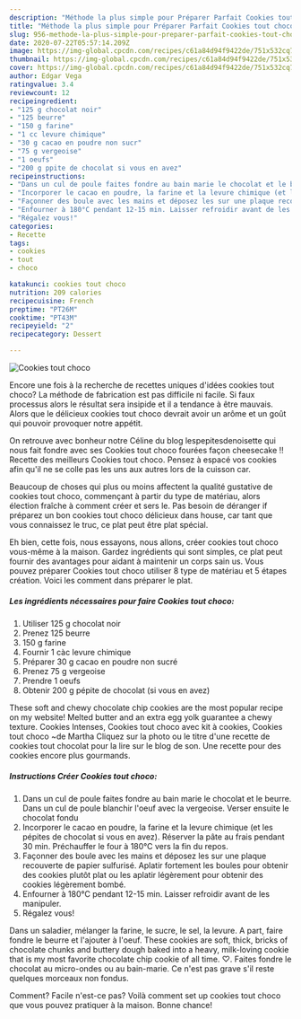 ```yaml
---
description: "Méthode la plus simple pour Préparer Parfait Cookies tout choco"
title: "Méthode la plus simple pour Préparer Parfait Cookies tout choco"
slug: 956-methode-la-plus-simple-pour-preparer-parfait-cookies-tout-choco
date: 2020-07-22T05:57:14.209Z
image: https://img-global.cpcdn.com/recipes/c61a84d94f9422de/751x532cq70/cookies-tout-choco-photo-principale-de-la-recette.jpg
thumbnail: https://img-global.cpcdn.com/recipes/c61a84d94f9422de/751x532cq70/cookies-tout-choco-photo-principale-de-la-recette.jpg
cover: https://img-global.cpcdn.com/recipes/c61a84d94f9422de/751x532cq70/cookies-tout-choco-photo-principale-de-la-recette.jpg
author: Edgar Vega
ratingvalue: 3.4
reviewcount: 12
recipeingredient:
- "125 g chocolat noir"
- "125 beurre"
- "150 g farine"
- "1 cc levure chimique"
- "30 g cacao en poudre non sucr"
- "75 g vergeoise"
- "1 oeufs"
- "200 g ppite de chocolat si vous en avez"
recipeinstructions:
- "Dans un cul de poule faites fondre au bain marie le chocolat et le beurre. Dans un cul de poule blanchir l&#39;oeuf avec la vergeoise. Verser ensuite le chocolat fondu"
- "Incorporer le cacao en poudre, la farine et la levure chimique (et les pépites de chocolat si vous en avez). Réserver la pâte au frais pendant 30 min. Préchauffer le four à 180°C vers la fin du repos."
- "Façonner des boule avec les mains et déposez les sur une plaque recouverte de papier sulfurisé. Aplatir fortement les boules pour obtenir des cookies plutôt plat ou les aplatir légèrement pour obtenir des cookies légèrement bombé."
- "Enfourner à 180°C pendant 12-15 min. Laisser refroidir avant de les manipuler."
- "Régalez vous!"
categories:
- Recette
tags:
- cookies
- tout
- choco

katakunci: cookies tout choco 
nutrition: 209 calories
recipecuisine: French
preptime: "PT26M"
cooktime: "PT43M"
recipeyield: "2"
recipecategory: Dessert

---
```



![Cookies tout choco](https://img-global.cpcdn.com/recipes/c61a84d94f9422de/751x532cq70/cookies-tout-choco-photo-principale-de-la-recette.jpg)

Encore une fois à la recherche de recettes uniques d'idées cookies tout choco? La méthode de fabrication est pas difficile ni facile. Si faux processus alors le résultat sera insipide et il a tendance à être mauvais. Alors que le délicieux cookies tout choco devrait avoir un arôme et un goût qui pouvoir provoquer notre appétit.

On retrouve avec bonheur notre Céline du blog lespepitesdenoisette qui nous fait fondre avec ses Cookies tout choco fourées façon cheesecake !! Recette des meilleurs Cookies tout choco. Pensez à espacé vos cookies afin qu&#39;il ne se colle pas les uns aux autres lors de la cuisson car.

Beaucoup de choses qui plus ou moins affectent la qualité gustative de cookies tout choco, commençant à partir du type de matériau, alors élection fraîche à comment créer et sers le. Pas besoin de déranger if préparez un bon cookies tout choco délicieux dans house, car tant que vous connaissez le truc, ce plat peut être plat spécial.


Eh bien, cette fois, nous essayons, nous allons, créer cookies tout choco vous-même à la maison. Gardez ingrédients qui sont simples, ce plat peut fournir des avantages pour aidant à maintenir un corps sain us. Vous pouvez préparer Cookies tout choco utiliser 8 type de matériau et 5 étapes création. Voici les comment dans préparer le plat.

<!--inarticleads1-->

##### Les ingrédients nécessaires pour faire Cookies tout choco:

1. Utiliser 125 g chocolat noir
1. Prenez 125 beurre
1.  150 g farine
1. Fournir 1 càc levure chimique
1. Préparer 30 g cacao en poudre non sucré
1. Prenez 75 g vergeoise
1. Prendre 1 oeufs
1. Obtenir 200 g pépite de chocolat (si vous en avez)


These soft and chewy chocolate chip cookies are the most popular recipe on my website! Melted butter and an extra egg yolk guarantee a chewy texture. Cookies Intenses, Cookies tout choco avec kit à cookies, Cookies tout choco ~de Martha Cliquez sur la photo ou le titre d&#39;une recette de cookies tout chocolat pour la lire sur le blog de son. Une recette pour des cookies encore plus gourmands. 

<!--inarticleads2-->

##### Instructions Créer Cookies tout choco:

1. Dans un cul de poule faites fondre au bain marie le chocolat et le beurre. Dans un cul de poule blanchir l&#39;oeuf avec la vergeoise. Verser ensuite le chocolat fondu
1. Incorporer le cacao en poudre, la farine et la levure chimique (et les pépites de chocolat si vous en avez). Réserver la pâte au frais pendant 30 min. Préchauffer le four à 180°C vers la fin du repos.
1. Façonner des boule avec les mains et déposez les sur une plaque recouverte de papier sulfurisé. Aplatir fortement les boules pour obtenir des cookies plutôt plat ou les aplatir légèrement pour obtenir des cookies légèrement bombé.
1. Enfourner à 180°C pendant 12-15 min. Laisser refroidir avant de les manipuler.
1. Régalez vous!


Dans un saladier, mélanger la farine, le sucre, le sel, la levure. A part, faire fondre le beurre et l&#39;ajouter à l&#39;oeuf. These cookies are soft, thick, bricks of chocolate chunks and buttery dough baked into a heavy, milk-loving cookie that is my most favorite chocolate chip cookie of all time. ♡. Faites fondre le chocolat au micro-ondes ou au bain-marie. Ce n&#39;est pas grave s&#39;il reste quelques morceaux non fondus. 


Comment? Facile n'est-ce pas? Voilà comment set up cookies tout choco que vous pouvez pratiquer à la maison. Bonne chance!
